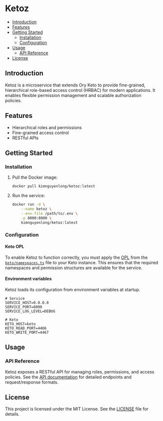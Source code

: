# Ketoz 

- [Introduction](#introduction)
- [Features](#features)
- [Getting Started](#getting-started)
    - [Installation](#installation)
    - [Configuration](#configuration)
- [Usage](#usage)
    - [API Reference](#api-reference)
- [License](#license)

## Introduction

Ketoz is a microservice that extends Ory Keto to provide fine-grained, hierarchical role-based access control (HRBAC) for modern applications. It enables flexible permission management and scalable authorization policies.

## Features

- Hierarchical roles and permissions
- Fine-grained access control
- RESTful APIs

## Getting Started

### Installation
1. Pull the Docker image:
    ```sh
    docker pull kimnguyenlong/ketoz:latest
    ```
2. Run the service:
    ```sh
    docker run -d \
        --name ketoz \
        --env-file /path/to/.env \
        -p 8000:8000 \
        kimnguyenlong/ketoz:latest
    ```

### Configuration

#### Keto OPL

To enable Ketoz to function correctly, you must apply the [OPL](https://www.ory.sh/docs/keto/reference/ory-permission-language) from the [`keto/namespaces.ts`](keto/namespaces.ts) file to your Keto instance. This ensures that the required namespaces and permission structures are available for the service.

#### Environment variables

Ketoz loads its configuration from environment variables at startup. 

```env
# Service
SERVICE_HOST=0.0.0.0
SERVICE_PORT=8000
SERVICE_LOG_LEVEL=DEBUG

# Keto
KETO_HOST=keto
KETO_READ_PORT=4466
KETO_WRITE_PORT=4467
```


## Usage

### API Reference

Ketoz exposes a RESTful API for managing roles, permissions, and access policies. See the [API documentation](docs/api.md) for detailed endpoints and request/response formats.

## License

This project is licensed under the MIT License. See the [LICENSE](LICENSE) file for details.